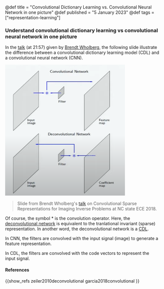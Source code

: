 @def title = "Convolutional Dictionary Learning vs. Convolutional Neural Network in one picture"
@def published = "5 January 2023"
@def tags = ["representation-learning"]

### Understand convolutional dictionary learning vs convolutional neural network in one picture

In the [talk](https://www.youtube.com/watch?v=lQzzhePX7X0) (at 21:57) given by [Brendt Wholberg](https://brendt.wohlberg.net/), the following slide illustrate the difference between a convolutional dictionary learning model (CDL) and a convolutional neural network (CNN).

![](/blog/pics/wholberg_talk_cnn_vs_cdl2.png)
> Slide from Brendt Wholberg's [talk](https://www.youtube.com/watch?v=lQzzhePX7X0) on Convolutional Sparse Representations for Imaging Inverse Problems at NC state ECE 2018.

Of course, the symbol $*$ is the convolution operator. Here, the [deconvolutional network](https://ieeexplore.ieee.org/abstract/document/5539957) is equivalent to the tranlational invariant (sparse) representation. In another word, the deconvolutional network is a [CDL](../cdl).

In CNN, the filters are convolved with the input signal (image) to generate a feature representation.

In CDL, the filters are convolved with the code vectors to represent the input signal.

#### References

{{show_refs zeiler2010deconvolutional garcia2018convolutional }}